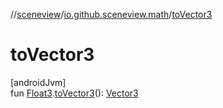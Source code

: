 //[sceneview](../../index.md)/[io.github.sceneview.math](index.md)/[toVector3](to-vector3.md)

# toVector3

[androidJvm]\
fun [Float3](../dev.romainguy.kotlin.math/-float3/index.md).[toVector3](to-vector3.md)(): [Vector3](../com.google.ar.sceneform.math/-vector3/index.md)
